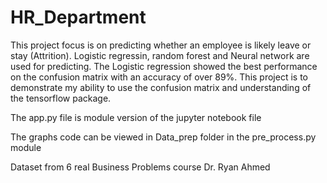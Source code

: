 # HR_Department

This project focus is on predicting whether an employee is likely leave or stay (Attrition). Logistic regressin, random forest and Neural network are used for predicting. The Logistic regression showed the best performance on the confusion matrix with an accuracy of over 89%. This project is to demonstrate my ability to use the confusion matrix and understanding of the tensorflow package.

The app.py file is module version of the jupyter notebook file

The graphs code can be viewed in Data_prep folder in the pre_process.py module

Dataset from  6 real Business Problems course Dr. Ryan Ahmed





